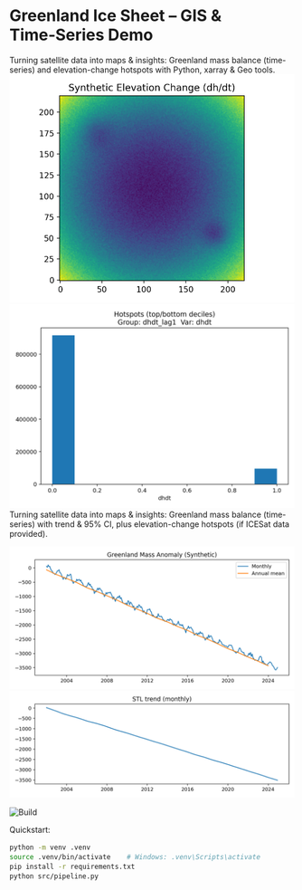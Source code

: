 # Greenland Ice Sheet – GIS & Time‑Series Demo
Turning satellite data into maps & insights: Greenland mass balance (time-series) and elevation-change hotspots with Python, xarray & Geo tools.
![Elevation change](figures/elevation_change_map.png)
![Hotspots](figures/elevation_hotspots.png)
Turning satellite data into maps & insights: Greenland mass balance (time-series) with trend & 95% CI, plus elevation-change hotspots (if ICESat data provided).

![Mass balance](figures/mass_balance_timeseries.png)
![STL trend](figures/mass_balance_trend_stl.png)

![Build](https://github.com/TomCorbett22/greenland-ice-sheet-gis-analysis/actions/workflows/build.yml/badge.svg)

Quickstart:

```bash
python -m venv .venv
source .venv/bin/activate    # Windows: .venv\Scripts\activate
pip install -r requirements.txt
python src/pipeline.py
```
